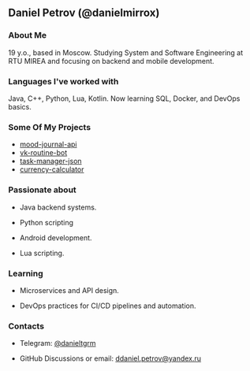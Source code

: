 ## Daniel Petrov (@danielmirrox)

### About Me
19 y.o., based in Moscow. Studying System and Software Engineering at RTU MIREA and focusing on backend and mobile development.
### Languages I've worked with
Java, C++, Python, Lua, Kotlin. Now learning SQL, Docker, and DevOps basics.


### Some Of My Projects
+ [mood-journal-api](https://github.com/danielmirrox/mood-journal-api)
+ [vk-routine-bot](https://github.com/danielmirrox/vk-routine-bot)
+ [task-manager-json](https://github.com/danielmirrox/task-manager-json)
+ [currency-calculator](https://github.com/danielmirrox/currency-calculator)

### Passionate about

+ Java backend systems.
 
+ Python scripting

+ Android development.

+ Lua scripting.



 ### Learning

+ Microservices and API design.

+ DevOps practices for CI/CD pipelines and automation.



 ### Contacts

+ Telegram: [@danieltgrm](https://t.me/danieltgrm)

+ GitHub Discussions or email: [ddaniel.petrov@yandex.ru](ddaniel.petrov@yandex.ru)


<!--
**danielmirrox/danielmirrox** is a ✨ _special_ ✨ repository because its `README.md` (this file) appears on your GitHub profile.

Here are some ideas to get you started:


- 
- 👯 I’m looking to collaborate on ...
- 🤔 I’m looking for help with ...
- 💬 Ask me about ...
- 📫 How to reach me: ...
- 😄 Pronouns: ...
- ⚡ Fun fact: ...
-->
